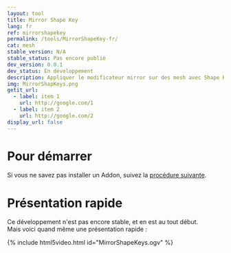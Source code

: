 ```yaml
---
layout: tool
title: Mirror Shape Key
lang: fr
ref: mirrorshapekey
permalink: /tools/MirrorShapeKey-fr/
cat: mesh
stable_version: N/A
stable_status: Pas encore publié
dev_version: 0.0.1
dev_status: En développement
description: Appliquer le modificateur mirror sur des mesh avec Shape Keys
img: MirrorShapKeys.png
getit_url:
  - label: item 1
    url: http://google.com/1
  - label: item 2
    url: http://google.com/2
display_url: false
---
```


# Pour démarrer
Si vous ne savez pas installer un Addon, suivez la [procédure suivante][1].

# Présentation rapide

Ce développement n'est pas encore stable, et en est au tout début.  
Mais voici quand même une présentation rapide :  

{% include html5video.html id="MirrorShapeKeys.ogv" %}

[1]: {{site.base_url}}/AddonInstallation-fr/
